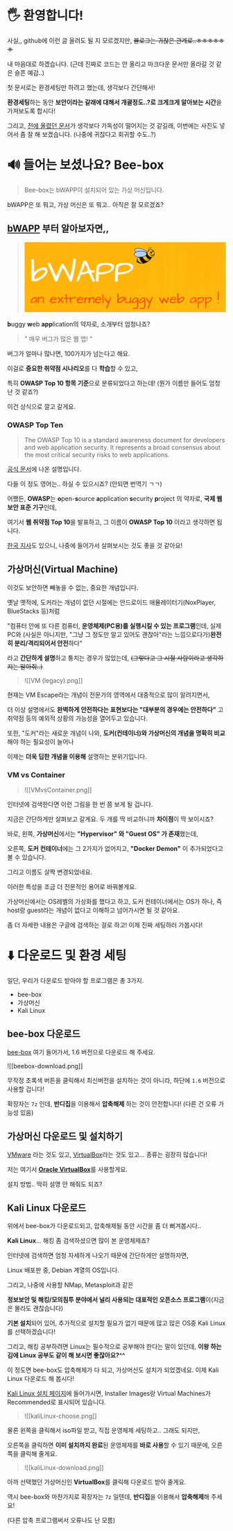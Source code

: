 # 🖐️ 환영합니다!

사실,, github에 이런 글 올려도 될 지 모르겠지만, ~~블로그는 귀찮은 관계로..ㅎㅎㅎㅎㅎㅎ~~

내 마음대로 하겠습니다. (근데 진짜로 코드는 안 올리고 마크다운 문서만 올라갈 것 같은 슬픈 예감..)

첫 문서로는 환경세팅만 하려고 했는데, 생각보다 간단해서!

**환경세팅**하는 동안 **보안이라는 갈래에 대해서 개괄정도..?로 크게크게 알아보는 시간**을 가져보도록 합시다!

그리고, [전에 올렸던 문서](https://github.com/fingerissue/Sketchbook-discordbot/blob/main/journey/0.%20Hello.md)가 생각보다 가독성이 떨어지는 것 같길래, 이번에는 사진도 넣어서 좀 잘 해 보겠습니다. (나중에 귀찮다고 회귀할 수도..?)

# 🔊 들어는 보셨나요? Bee-box

> Bee-box는 bWAPP이 설치되어 있는 가상 머신입니다.

bWAPP은 또 뭐고, 가상 머신은 또 뭐고.. 아직은 잘 모르겠죠?

## [bWAPP](http://www.itsecgames.com/index.htm) 부터 알아보자면,,

>![](./attachments/0.%20환경세팅과%20보안/bWAPP.png)

**b**uggy **w**eb **app**lication의 약자로, 소개부터 엄청나죠?

> " 매우 버그가 많은 웹 앱! "

버그가 얼마나 많나면, 100가지가 넘는다고 해요.

이걸로 **중요한 취약점 시나리오**를 다 **학습**할 수 있고,

특히 **OWASP Top 10 항목 기준**으로 분류되었다고 하는데! (뭔가 이름만 들어도 엄청난 것 같죠?)

이건 상식으로 깔고 갈게요.

### OWASP Top Ten

>The OWASP Top 10 is a standard awareness document for developers and web application security. It represents a broad consensus about the most critical security risks to web applications.

[공식 문서](https://owasp.org/www-project-top-ten/)에 나온 설명입니다.

다들 이 정도 영어는.. 하실 수 있으시죠? (안되면 번역기 ㄱㄱ)

어쨌든, **OWASP**는 **o**pen-**s**ource **a**pplication **s**ecurity **p**roject 의 약자로, **국제 웹보안 표준 기구**인데,

여기서 **웹 취약점 Top 10**을 발표하고, 그 이름이 **OWASP Top 10** 이라고 생각하면 됩니다.

[한국 지사](https://owasp.org/www-chapter-seoul/)도 있으니, 나중에 들어가서 살펴보시는 것도 좋을 것 같아요!

## 가상머신(Virtual Machine)

이것도 보안하면 빼놓을 수 없는, 중요한 개념입니다.

옛날 옛적에, 도커라는 개념이 없던 시절에는 안드로이드 애뮬레이터기(NoxPlayer, BlueStacks 등)처럼

"컴퓨터 안에 또 다른 컴퓨터, **운영체제(PC용)를 실행시킬 수 있는 프로그램**인데, 실제 PC와 (사실은 아니지만, "그냥 그 정도만 알고 있어도 괜찮아"라는 느낌으로다가)**완전히 분리/격리되어서 안전**하다"

라고 **간단하게 설명**하고 퉁치는 경우가 많았는데, ~~(그렇다고 그 시절 사람이라고 생각하지는 말아줘..)~~

> ![[VM (legacy).png]]

현재는 VM Escape라는 개념이 전문가의 영역에서 대중적으로 많이 알려지면서,

더 이상 설명에서도 **완벽하게 안전하다는 표현보다는 "대부분의 경우에는 안전하다"** 고 취약점 등의 예외적 상황의 가능성을 열어두고 있습니다.

또한, "도커"라는 새로운 개념이 나와, **도커(컨테이너)와 가상머신의 개념을 명확히 비교**해야 하는 필요성이 늘어나

이제는 **더욱 딥한 개념을 이용해** 설명하는 분위기입니다.

### VM vs Container

>![[VMvsContainer.png]]

인터넷에 검색한다면 이런 그림을 한 번 쯤 보게 될 겁니다.

지금은 간단하게만 살펴보고 갈게요. 두 개를 딱 비교하니까 **차이점**이 딱 보이시죠?

바로, 왼쪽, **가상머신**에서는 **"Hypervisor" 와 "Guest OS" 가 존재**했는데,

오른쪽, **도커 컨테이너**에는 그 2가지가 없어지고, **"Docker Demon"** 이 추가되었다고 볼 수 있습니다.

그리고 이름도 살짝 변경되었네요.

이러한 특성을 조금 더 전문적인 용어로 바꿔볼게요.

가상머신에서는 OS레벨의 가상화를 했다고 하고, 도커 컨테이너에서는 OS가 하나, 즉 host랑 guest라는 개념이 없다고 이해하고 넘어가시면 될 것 같아요.

좀 더 자세한 내용은 구글에 검색하는 걸로 하고! 이제 진짜 세팅하러 가봅시다!

# ⬇️ 다운로드 및 환경 세팅

일단, 우리가 다운로드 받아야 할 프로그램은 총 3가지.

- bee-box
- 가상머신
- Kali Linux

## bee-box 다운로드

[bee-box](https://sourceforge.net/projects/bwapp/files/bee-box/) 여기 들어가서, 1.6 버전으로 다운로드 해 주세요.

![[beebox-download.png]]

무작정 초록색 버튼을 클릭해서 최신버전을 설치하는 것이 아니라, 하단에 `1.6` 버전으로 사용할 겁니다!

확장자는 `7z` 인데, **반디집**을 이용해서 **압축해제** 하는 것이 안전합니다! (다른 건 오류 가능성 있음)

## 가상머신 다운로드 및 설치하기

[VMware](https://www.vmware.com/) 라는 것도 있고, [VirtualBox](https://www.virtualbox.org/wiki/Downloads)라는 것도 있고... 종류는 굉장히 많습니다!

저는 여기서 [**Oracle VirtualBox**](https://www.virtualbox.org/wiki/Downloads)를 사용할게요.

설치 방법.. 딱히 설명 안 해줘도 되죠?

## Kali Linux 다운로드

위에서 bee-box가 다운로드되고, 압축해제될 동안 시간을 좀 더 뻐겨봅시다..

**Kali Linux**... 해킹 좀 검색하셨으면 많이 본 운영체제죠?

인터넷에 검색하면 엄청 자세하게 나오기 때문에 간단하게만 설명하자면,

Linux 배포판 중, Debian 계열의 OS입니다.

그리고, 나중에 사용할 NMap, Metasploit과 같은

**정보보안 및 해킹/모의침투 분야에서 널리 사용되는 대표적인 오픈소스 프로그램**이(지금은 몰라도 괜찮습니다)

**기본 설치**되어 있어, 추가적으로 설치할 필요가 없기 때문에 많고 많은 OS중 Kali Linux를 선택하겠습니다!

그리고, 해킹 공부하려면 Linux는 필수적으로 공부해야 한다는 말이 있던데, **이왕 하는 김에 Linux 공부도 같이 해 보시면 좋잖아요?^^**

이 정도면 bee-box도 압축해제가 다 되고, 가상머신도 설치가 되었겠네요. 이제 Kali Linux 다운로드 해 봅시다!

[Kali Linux 설치 페이지](https://www.kali.org/get-kali/#kali-platforms)에 들어가시면, Installer Images랑 Virtual Machines가 Recommended로 표시되어 있습니다.

>![[kaliLinux-choose.png]]

물론 왼쪽을 클릭해서 iso파일 받고, 직접 운영체제 세팅하고.. 그래도 되지만,

오른쪽을 클릭하면 **이미 설치까지 완료**된 운영체제를 **바로 사용**할 수 있기 때문에, 오른쪽을 클릭해 줄게요.

>![[kaliLinux-download.png]]

아까 선택했던 가상머신인 **VirtualBox**를 클릭해 다운로드 받아 줄게요.

역시 bee-box와 마찬가지로 확장자는 `7z` 일텐데, **반디집**을 이용해서 **압축해제**해 주세요!

(다른 압축 프로그램써서 오류나도 난 모름)

